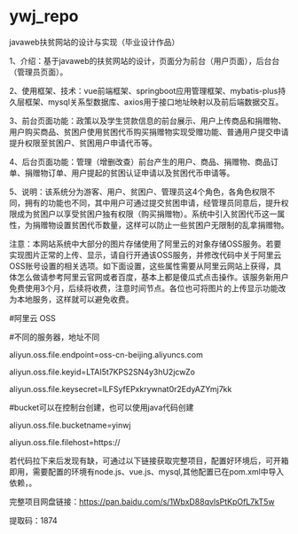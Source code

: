 # ywj_repo
javaweb扶贫网站的设计与实现（毕业设计作品）

1、介绍：基于javaweb的扶贫网站的设计，页面分为前台（用户页面），后台台（管理员页面）。

2、使用框架、技术：vue前端框架、springboot应用管理框架、mybatis-plus持久层框架、mysql关系型数据库、axios用于接口地址映射以及前后端数据交互。

3、前台页面功能：政策以及学生贷款信息的前台展示、用户上传商品和捐赠物、用户购买商品、贫困户使用贫困代币购买捐赠物实现受赠功能、普通用户提交申请提升权限至贫困户、贫困用户申请代币等。

4、后台页面功能：管理（增删改查）前台产生的用户、商品、捐赠物、商品订单、捐赠物订单、用户提起的贫困认证申请以及贫困代币申请等。

5、说明：该系统分为游客、用户、贫困户、管理员这4个角色，各角色权限不同，拥有的功能也不同，其中用户可通过提交贫困申请，经管理员同意后，提升权限成为贫困户以享受贫困户独有权限（购买捐赠物）。系统中引入贫困代币这一属性，为捐赠物设置贫困代币数量，这样可以防止一些贫困户无限制的乱拿捐赠物。

注意：本网站系统中大部分的图片存储使用了阿里云的对象存储OSS服务。若要实现图片正常的上传、显示，请自行开通该OSS服务，并修改代码中关于阿里云OSS账号设置的相关选项。如下面设置，这些属性需要从阿里云网站上获得，具体怎么做请参考阿里云官网或者百度，基本上都是傻瓜式点击操作。该服务新用户免费使用3个月，后续将收费，注意时间节点。各位也可将图片的上传显示功能改为本地服务，这样就可以避免收费。

#阿里云 OSS 

#不同的服务器，地址不同  

aliyun.oss.file.endpoint=oss-cn-beijing.aliyuncs.com 

aliyun.oss.file.keyid=LTAI5t7KPS2SN4y3hU2jcwZo 

aliyun.oss.file.keysecret=lLFSyfEPxkrywnat0r2EdyAZYmj7kk 

#bucket可以在控制台创建，也可以使用java代码创建 

aliyun.oss.file.bucketname=yinwj 

aliyun.oss.file.filehost=https:// 


若代码拉下来后发现有缺，可通过以下链接获取完整项目，配置好环境后，可开箱即用，需要配置的环境有node.js、vue.js、mysql,其他配置已在pom.xml中导入依赖，。 

完整项目网盘链接：https://pan.baidu.com/s/1WbxD88qvlsPtKpOfL7kT5w  

提取码：1874 

